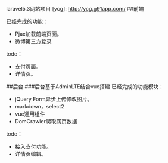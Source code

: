 laravel5.3网站项目
 [ycg]: http://ycg.g91app.com/
##前端

已经完成的功能：

 - Pjax加载前端页面。
 - 微博第三方登录
 


todo：
 - 支付页面。
 - 详情页。
 
 ##后台
 ###后台基于AdminLTE结合vue搭建
 已经完成的功能模块：
 
 - jQuery Form异步上传修改图片。
 - markdown，select2
 - vue通用组件
 - DomCrawler爬取网页数据
 
 todo：
 - 接入支付功能。
 - 详情页编辑。
